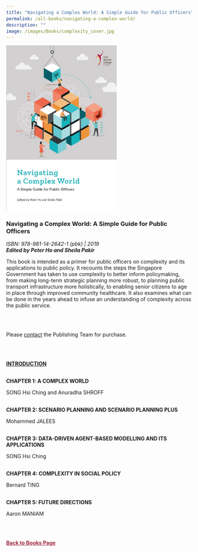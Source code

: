 ```yaml
---
title: "Navigating a Complex World: A Simple Guide for Public Officers"
permalink: /all-books/navigating-a-complex-world/
description: ""
image: /images/Books/complexity_cover.jpg
---
```

<style>

#book1 img	
{
width:300px;	
}

.back a
{
	color: #9f2943;
	font-weight: bold;
}	


.button1 a
{
	color: #9f2943;
	font-weight:bold;
}

#chapter1,#chapter2, #chapter3,#chapter4, #chapter5
{
margin-top:30px;	
}
	

	
</style>

<div id="book1">
<img src="/images/Books/complexity_cover.jpg">
</div>	

<h3>Navigating a Complex World: A Simple Guide for Public Officers</h3>
<i>ISBN: 978-981-14-2642-1 (pbk) | 2019</i><br>
<b><i>Edited by Peter Ho and Sheila Pakir</i></b>

<p>This book is intended as a primer for public officers on complexity and its applications to public
policy. It recounts the steps the Singapore Government has taken to use complexity to better inform
policymaking, from making long-term strategic planning more robust, to planning public transport
infrastructure more holistically, to enabling senior citizens to age in place through improved
community healthcare. It also examines what can be done in the years ahead to infuse an
understanding of complexity across the public service.</p>	
<br><br>
<p>Please <a href="/contact-us/">contact</a> the Publishing Team for purchase.</p>
<br><br>

<div id="introduction">
	<p><b><a href="csc_navigating a complex world_intro/files/csc_navigating%20a%20complex%20world_intro.pdf">INTRODUCTION</a></b></p>	
</div>


<div id="chapter1">
	<p><b>CHAPTER 1: A COMPLEX WORLD</b></p>
SONG Hsi Ching and Anuradha SHROFF
</div>


<div id="chapter2">
<p><b>CHAPTER 2: SCENARIO PLANNING AND SCENARIO PLANNING PLUS</b></p>
Mohammed JALEES
</div>

<div id="chapter3">
<p><b>CHAPTER 3: DATA-DRIVEN AGENT-BASED MODELLING AND ITS APPLICATIONS</b></p>
SONG Hsi Ching
</div>

<div id="chapter4">
<p><b>CHAPTER 4: COMPLEXITY IN SOCIAL POLICY</b></p>
Bernard TING
</div>


<div id="chapter5">
<p><b>CHAPTER 5: FUTURE DIRECTIONS</b></p>
Aaron MANIAM
</div>


<br><br>

<div class="back">
<a href="/books/">Back to Books Page</a>	
</div>